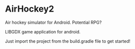 # AirHockey2
Air hockey simulator for Android.  Potential RPG?

LIBGDX game application for android.

Just import the project from the build.gradle file to get started!
